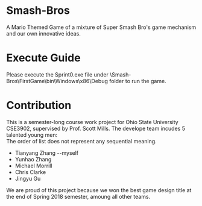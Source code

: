 # Smash-Bros
A Mario Themed Game of a mixture of Super Smash Bro's game mechanism and our own innovative ideas.

# Execute Guide
Please execute the Sprint0.exe file under \Smash-Bros\FirstGame\bin\Windows\x86\Debug folder to run the game.

# Contribution
This is a semester-long course work project for Ohio State University CSE3902, supervised by Prof. Scott Mills. The develope team incudes 5 talented young men:<br>
The order of list does not represent any sequential meaning.<br>
<ul>
<li>Tianyang Zhang --myself<br>
<li>Yunhao Zhang<br>
<li>Michael Morrill<br>
<li>Chris Clarke<br>
<li>Jingyu Gu<br>
</ul>

We are proud of this project because we won the best game design title at the end of Spring 2018 semester, amoung all other teams.
